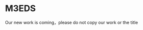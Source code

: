 # M3EDS
<!-- [demo]([url](https://huang-shulei.github.io/M3EDS/html/home)+"index.html) -->
Our new work is coming，please do not copy our work or the title